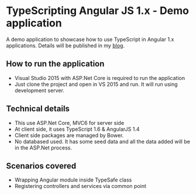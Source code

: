 # TypeScripting Angular JS 1.x - Demo application
A demo application to showcase how to use TypeScript in Angular 1.x applications. Details will be published in my [blog](http://joymonscode.blogspot.com/).

## How to run the application
- Visual Studio 2015 with ASP.Net Core is required to run the application
- Just clone the project and open in VS 2015 and run. It will run using development server.

## Technical details
- This use ASP.Net Core, MVC6 for server side
- At client side, it uses TypeScript 1.6 & AngularJS 1.4
- Client side packages are managed by Bower. 
- No databased used. It has some seed data and all the data added will be in the ASP.Net process.

## Scenarios covered
- Wrapping Angular module inside TypeSafe class
- Registering controllers and services via common point


